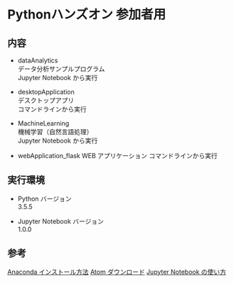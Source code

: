 # Pythonハンズオン 参加者用

## 内容
- dataAnalytics  
    データ分析サンプルプログラム  
    Jupyter Notebook から実行

- desktopApplication  
    デスクトップアプリ  
    コマンドラインから実行

- MachineLearning  
    機械学習（自然言語処理）  
    Jupyter Notebook から実行

- webApplication_flask
    WEB アプリケーション
    コマンドラインから実行

## 実行環境
- Python バージョン  
    3.5.5  

- Jupyter Notebook バージョン  
    1.0.0

## 参考
[Anaconda インストール方法](https://qiita.com/t2y/items/2a3eb58103e85d8064b6)
[Atom ダウンロード](https://atom.io/)
[Jupyter Notebook の使い方](https://peachcle.com/how-to-use-jupyter-notebook/)
